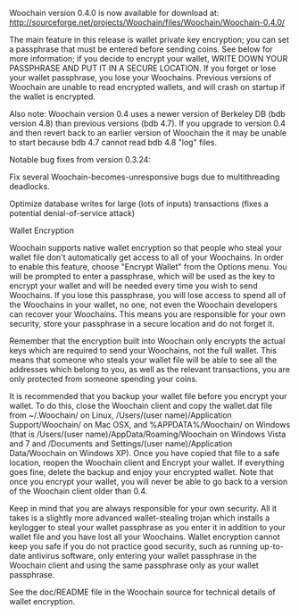 Woochain version 0.4.0 is now available for download at:
http://sourceforge.net/projects/Woochain/files/Woochain/Woochain-0.4.0/

The main feature in this release is wallet private key encryption;
you can set a passphrase that must be entered before sending coins.
See below for more information; if you decide to encrypt your wallet,
WRITE DOWN YOUR PASSPHRASE AND PUT IT IN A SECURE LOCATION. If you
forget or lose your wallet passphrase, you lose your Woochains.
Previous versions of Woochain are unable to read encrypted wallets,
and will crash on startup if the wallet is encrypted.

Also note: Woochain version 0.4 uses a newer version of Berkeley DB
(bdb version 4.8) than previous versions (bdb 4.7). If you upgrade
to version 0.4 and then revert back to an earlier version of Woochain
the it may be unable to start because bdb 4.7 cannot read bdb 4.8
"log" files.


Notable bug fixes from version 0.3.24:

Fix several Woochain-becomes-unresponsive bugs due to multithreading
deadlocks.

Optimize database writes for large (lots of inputs) transactions
(fixes a potential denial-of-service attack)


Wallet Encryption

Woochain supports native wallet encryption so that people who steal your
wallet file don't automatically get access to all of your Woochains.
In order to enable this feature, choose "Encrypt Wallet" from the
Options menu.  You will be prompted to enter a passphrase, which
will be used as the key to encrypt your wallet and will be needed
every time you wish to send Woochains.  If you lose this passphrase,
you will lose access to spend all of the Woochains in your wallet,
no one, not even the Woochain developers can recover your Woochains.
This means you are responsible for your own security, store your
passphrase in a secure location and do not forget it.

Remember that the encryption built into Woochain only encrypts the
actual keys which are required to send your Woochains, not the full
wallet.  This means that someone who steals your wallet file will
be able to see all the addresses which belong to you, as well as the
relevant transactions, you are only protected from someone spending
your coins.

It is recommended that you backup your wallet file before you
encrypt your wallet.  To do this, close the Woochain client and
copy the wallet.dat file from ~/.Woochain/ on Linux, /Users/(user
name)/Application Support/Woochain/ on Mac OSX, and %APPDATA%/Woochain/
on Windows (that is /Users/(user name)/AppData/Roaming/Woochain on
Windows Vista and 7 and /Documents and Settings/(user name)/Application
Data/Woochain on Windows XP).  Once you have copied that file to a
safe location, reopen the Woochain client and Encrypt your wallet.
If everything goes fine, delete the backup and enjoy your encrypted
wallet.  Note that once you encrypt your wallet, you will never be
able to go back to a version of the Woochain client older than 0.4.

Keep in mind that you are always responsible for your own security.
All it takes is a slightly more advanced wallet-stealing trojan which
installs a keylogger to steal your wallet passphrase as you enter it
in addition to your wallet file and you have lost all your Woochains.
Wallet encryption cannot keep you safe if you do not practice
good security, such as running up-to-date antivirus software, only
entering your wallet passphrase in the Woochain client and using the
same passphrase only as your wallet passphrase.

See the doc/README file in the Woochain source for technical details
of wallet encryption.
